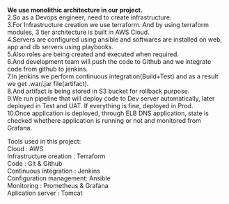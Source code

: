 **We use monolithic architecture in our project.**  
2.So as a Devops engineer, need to create infrastructure.     
3.For Infrastructure creation we use terraform. And by using terraform modules, 3 tier architecture is built in AWS Cloud.   
4.Servers are configured using ansible and softwares are installed on web, app and db servers using playbooks.  
5.Also roles are being created and executed when required.      
6.And development team will push the code to Github and we integrate code from github to jenkins.    
7.In jenkins we perform continuous integration(Build+Test) and as a result we get .war/.jar file(artifact).   
8.And artifact is being stored in S3 bucket for rollback purpose.  
9.We run pipeline that will deploy code to Dev server automatically, later deployed in Test and UAT. If everything is fine, deployed in Prod.  
10.Once application is deployed, through ELB DNS application, state is checked whethere application is running or not and monitored from Grafana.  
  
Tools used in this project:  
Cloud 	                : AWS    
Infrastructure creation : Terraform     
Code	                  : Git & Github      
Continuous integration  : Jenkins      
Configuration management: Ansible      
Monitoring	            : Prometheus & Grafana     
Aplication server       : Tomcat      
